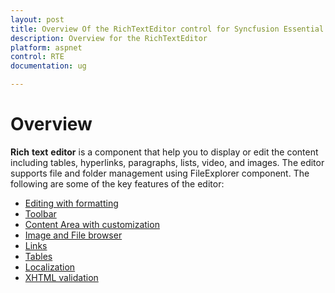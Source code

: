 ```yaml
---
layout: post
title: Overview Of the RichTextEditor control for Syncfusion Essential ASP.NET
description: Overview for the RichTextEditor
platform: aspnet
control: RTE
documentation: ug

---
```

# Overview

**Rich** **text** **editor** is a component that help you to display or edit the content including tables, hyperlinks, paragraphs, lists, video, and images. The editor supports file and folder management using FileExplorer component. 
The following are some of the key features of the editor:

*	[Editing with formatting](working-with-content#editing-and-formatting)
*	[Toolbar](user-interface#toolbar)
*	[Content Area with customization](working-with-content)
*	[Image and File browser](image-and-file-browser)
*	[Links](working-with-hyperlinks)
*	[Tables](working-with-tables)
*	[Localization](localization)
*	[XHTML validation](xhtml-validation)





